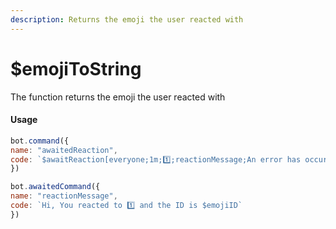 ```yaml
---
description: Returns the emoji the user reacted with
---
```


# $emojiToString

The function returns the emoji the user reacted with

#### Usage

```javascript
bot.command({
name: "awaitedReaction",
code: `$awaitReaction[everyone;1m;1️⃣;reactionMessage;An error has occured`
})

bot.awaitedCommand({
name: "reactionMessage",
code: `Hi, You reacted to 1️⃣ and the ID is $emojiID`
})
```

